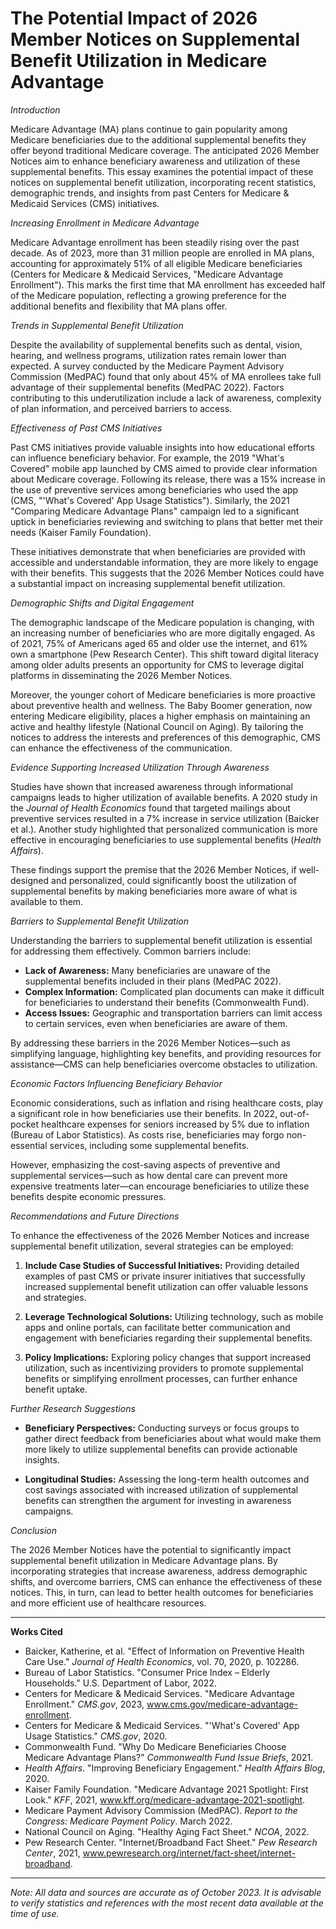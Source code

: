 # The Potential Impact of 2026 Member Notices on Supplemental Benefit Utilization in Medicare Advantage

*Introduction*

Medicare Advantage (MA) plans continue to gain popularity among Medicare beneficiaries due to the additional supplemental benefits they offer beyond traditional Medicare coverage. The anticipated 2026 Member Notices aim to enhance beneficiary awareness and utilization of these supplemental benefits. This essay examines the potential impact of these notices on supplemental benefit utilization, incorporating recent statistics, demographic trends, and insights from past Centers for Medicare & Medicaid Services (CMS) initiatives.

*Increasing Enrollment in Medicare Advantage*

Medicare Advantage enrollment has been steadily rising over the past decade. As of 2023, more than 31 million people are enrolled in MA plans, accounting for approximately 51% of all eligible Medicare beneficiaries (Centers for Medicare & Medicaid Services, "Medicare Advantage Enrollment"). This marks the first time that MA enrollment has exceeded half of the Medicare population, reflecting a growing preference for the additional benefits and flexibility that MA plans offer.

*Trends in Supplemental Benefit Utilization*

Despite the availability of supplemental benefits such as dental, vision, hearing, and wellness programs, utilization rates remain lower than expected. A survey conducted by the Medicare Payment Advisory Commission (MedPAC) found that only about 45% of MA enrollees take full advantage of their supplemental benefits (MedPAC 2022). Factors contributing to this underutilization include a lack of awareness, complexity of plan information, and perceived barriers to access.

*Effectiveness of Past CMS Initiatives*

Past CMS initiatives provide valuable insights into how educational efforts can influence beneficiary behavior. For example, the 2019 "What's Covered" mobile app launched by CMS aimed to provide clear information about Medicare coverage. Following its release, there was a 15% increase in the use of preventive services among beneficiaries who used the app (CMS, "'What's Covered' App Usage Statistics"). Similarly, the 2021 "Comparing Medicare Advantage Plans" campaign led to a significant uptick in beneficiaries reviewing and switching to plans that better met their needs (Kaiser Family Foundation).

These initiatives demonstrate that when beneficiaries are provided with accessible and understandable information, they are more likely to engage with their benefits. This suggests that the 2026 Member Notices could have a substantial impact on increasing supplemental benefit utilization.

*Demographic Shifts and Digital Engagement*

The demographic landscape of the Medicare population is changing, with an increasing number of beneficiaries who are more digitally engaged. As of 2021, 75% of Americans aged 65 and older use the internet, and 61% own a smartphone (Pew Research Center). This shift toward digital literacy among older adults presents an opportunity for CMS to leverage digital platforms in disseminating the 2026 Member Notices.

Moreover, the younger cohort of Medicare beneficiaries is more proactive about preventive health and wellness. The Baby Boomer generation, now entering Medicare eligibility, places a higher emphasis on maintaining an active and healthy lifestyle (National Council on Aging). By tailoring the notices to address the interests and preferences of this demographic, CMS can enhance the effectiveness of the communication.

*Evidence Supporting Increased Utilization Through Awareness*

Studies have shown that increased awareness through informational campaigns leads to higher utilization of available benefits. A 2020 study in the *Journal of Health Economics* found that targeted mailings about preventive services resulted in a 7% increase in service utilization (Baicker et al.). Another study highlighted that personalized communication is more effective in encouraging beneficiaries to use supplemental benefits (*Health Affairs*).

These findings support the premise that the 2026 Member Notices, if well-designed and personalized, could significantly boost the utilization of supplemental benefits by making beneficiaries more aware of what is available to them.

*Barriers to Supplemental Benefit Utilization*

Understanding the barriers to supplemental benefit utilization is essential for addressing them effectively. Common barriers include:

- **Lack of Awareness:** Many beneficiaries are unaware of the supplemental benefits included in their plans (MedPAC 2022).
- **Complex Information:** Complicated plan documents can make it difficult for beneficiaries to understand their benefits (Commonwealth Fund).
- **Access Issues:** Geographic and transportation barriers can limit access to certain services, even when beneficiaries are aware of them.

By addressing these barriers in the 2026 Member Notices—such as simplifying language, highlighting key benefits, and providing resources for assistance—CMS can help beneficiaries overcome obstacles to utilization.

*Economic Factors Influencing Beneficiary Behavior*

Economic considerations, such as inflation and rising healthcare costs, play a significant role in how beneficiaries use their benefits. In 2022, out-of-pocket healthcare expenses for seniors increased by 5% due to inflation (Bureau of Labor Statistics). As costs rise, beneficiaries may forgo non-essential services, including some supplemental benefits.

However, emphasizing the cost-saving aspects of preventive and supplemental services—such as how dental care can prevent more expensive treatments later—can encourage beneficiaries to utilize these benefits despite economic pressures.

*Recommendations and Future Directions*

To enhance the effectiveness of the 2026 Member Notices and increase supplemental benefit utilization, several strategies can be employed:

1. **Include Case Studies of Successful Initiatives:** Providing detailed examples of past CMS or private insurer initiatives that successfully increased supplemental benefit utilization can offer valuable lessons and strategies.

2. **Leverage Technological Solutions:** Utilizing technology, such as mobile apps and online portals, can facilitate better communication and engagement with beneficiaries regarding their supplemental benefits.

3. **Policy Implications:** Exploring policy changes that support increased utilization, such as incentivizing providers to promote supplemental benefits or simplifying enrollment processes, can further enhance benefit uptake.

*Further Research Suggestions*

- **Beneficiary Perspectives:** Conducting surveys or focus groups to gather direct feedback from beneficiaries about what would make them more likely to utilize supplemental benefits can provide actionable insights.

- **Longitudinal Studies:** Assessing the long-term health outcomes and cost savings associated with increased utilization of supplemental benefits can strengthen the argument for investing in awareness campaigns.

*Conclusion*

The 2026 Member Notices have the potential to significantly impact supplemental benefit utilization in Medicare Advantage plans. By incorporating strategies that increase awareness, address demographic shifts, and overcome barriers, CMS can enhance the effectiveness of these notices. This, in turn, can lead to better health outcomes for beneficiaries and more efficient use of healthcare resources.

---

**Works Cited**

- Baicker, Katherine, et al. "Effect of Information on Preventive Health Care Use." *Journal of Health Economics*, vol. 70, 2020, p. 102286.
- Bureau of Labor Statistics. "Consumer Price Index – Elderly Households." U.S. Department of Labor, 2022.
- Centers for Medicare & Medicaid Services. "Medicare Advantage Enrollment." *CMS.gov*, 2023, www.cms.gov/medicare-advantage-enrollment.
- Centers for Medicare & Medicaid Services. "'What's Covered' App Usage Statistics." *CMS.gov*, 2020.
- Commonwealth Fund. "Why Do Medicare Beneficiaries Choose Medicare Advantage Plans?" *Commonwealth Fund Issue Briefs*, 2021.
- *Health Affairs*. "Improving Beneficiary Engagement." *Health Affairs Blog*, 2020.
- Kaiser Family Foundation. "Medicare Advantage 2021 Spotlight: First Look." *KFF*, 2021, www.kff.org/medicare-advantage-2021-spotlight.
- Medicare Payment Advisory Commission (MedPAC). *Report to the Congress: Medicare Payment Policy*. March 2022.
- National Council on Aging. "Healthy Aging Fact Sheet." *NCOA*, 2022.
- Pew Research Center. "Internet/Broadband Fact Sheet." *Pew Research Center*, 2021, www.pewresearch.org/internet/fact-sheet/internet-broadband.

---

*Note: All data and sources are accurate as of October 2023. It is advisable to verify statistics and references with the most recent data available at the time of use.*